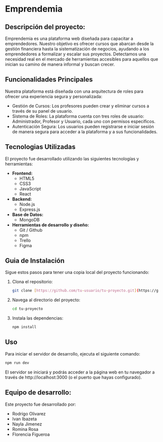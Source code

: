 <H1>Emprendemia</H1>

## Descripción del proyecto:
Emprendemia es una plataforma web diseñada para capacitar a emprendedores. Nuestro objetivo es ofrecer cursos que abarcan desde la gestión financiera hasta la sistematización de negocios, ayudando a los emprendedores a formalizar y escalar sus proyectos. Detectamos una necesidad real en el mercado de herramientas accesibles para aquellos que inician su camino de manera informal y buscan crecer.

## Funcionalidades Principales
Nuestra plataforma está diseñada con una arquitectura de roles para ofrecer una experiencia segura y personalizada:
- Gestión de Cursos: Los profesores pueden crear y eliminar cursos a través de su panel de usuario.
- Sistema de Roles: La plataforma cuenta con tres roles de usuario: Administrador, Profesor y Usuario, cada uno con permisos específicos.
- Autenticación Segura: Los usuarios pueden registrarse e iniciar sesión de manera segura para acceder a la plataforma y a sus funcionalidades.

## Tecnologias Utilizadas

El proyecto fue desarrollado utilizando las siguientes tecnologías y herramientas:
-   **Frontend:**
    -   HTML5
    -   CSS3
    -   JavaScript
    -   React
-   **Backend:**
    -   Node.js
    -   Express.js
-   **Base de Datos:**
    -   MongoDB
-   **Herramientas de desarrollo y diseño:**
    -   Git / Github
    -   npm
    -   Trello
    -   Figma
 
## Guia de Instalación
Sigue estos pasos para tener una copia local del proyecto funcionando:

1.  Clona el repositorio:
    ```bash
    git clone [https://github.com/tu-usuario/tu-proyecto.git](https://github.com/tu-usuario/tu-proyecto.git)
    ```
2.  Navega al directorio del proyecto:
    ```bash
    cd tu-proyecto
    ```
3.  Instala las dependencias:
    ```bash
    npm install
    ```

## Uso
Para iniciar el servidor de desarrollo, ejecuta el siguiente comando:
```bash
npm run dev
```
El servidor se iniciará y podrás acceder a la página web en tu navegador a través de http://localhost:3000 (o el puerto que hayas configurado).

## Equipo de desarrollo:
Este proyecto fue desarrollado por:
- Rodrigo Olivarez
- Ivan Ibazeta
- Nayla Jimenez
- Romina Rosa
- Florencia Figueroa